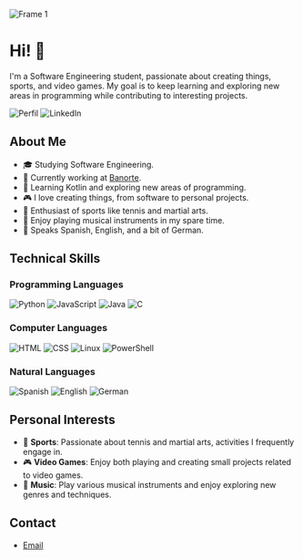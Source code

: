 ![Frame 1](https://github.com/maugalcst/maugalcst/assets/129212900/1a04297d-d69a-43d4-8f40-41192da7bd10)

# Hi! 👋
I'm a Software Engineering student, passionate about creating things, sports, and video games. My goal is to keep learning and exploring new areas in programming while contributing to interesting projects.

![Perfil](https://img.shields.io/badge/GitHub-maugalcst-blue?style=flat&logo=github) ![LinkedIn](https://img.shields.io/badge/LinkedIn-Mauricio-blue?style=flat&logo=linkedin)

## About Me

- 🎓 Studying Software Engineering.
- 💼 Currently working at [Banorte](https://www.banorte.com/).
- 🌱 Learning Kotlin and exploring new areas of programming.
- 🎮 I love creating things, from software to personal projects.
- 🎾 Enthusiast of sports like tennis and martial arts.
- 🎼 Enjoy playing musical instruments in my spare time.
- 💬 Speaks Spanish, English, and a bit of German.

## Technical Skills

### Programming Languages
![Python](https://img.shields.io/badge/Python-3776AB?style=flat&logo=python&logoColor=white)
![JavaScript](https://img.shields.io/badge/JavaScript-F7DF1E?style=flat&logo=javascript&logoColor=black)
![Java](https://img.shields.io/badge/Java-007396?style=flat&logo=java&logoColor=white)
![C](https://img.shields.io/badge/C-A8B9CC?style=flat&logo=c&logoColor=white)

### Computer Languages
![HTML](https://img.shields.io/badge/HTML-E34F26?style=flat&logo=html5&logoColor=white)
![CSS](https://img.shields.io/badge/CSS-1572B6?style=flat&logo=css3&logoColor=white)
![Linux](https://img.shields.io/badge/Linux-FCC624?style=flat&logo=linux&logoColor=black)
![PowerShell](https://img.shields.io/badge/PowerShell-5391FE?style=flat&logo=powershell&logoColor=white)

### Natural Languages
![Spanish](https://img.shields.io/badge/Español-Native-FF0000?style=flat&logo=google-translate&logoColor=white)
![English](https://img.shields.io/badge/English-Fluent-1E90FF?style=flat&logo=google-translate&logoColor=white)
![German](https://img.shields.io/badge/German-Basic-FFD700?style=flat&logo=google-translate&logoColor=black)

## Personal Interests

- 🎾 **Sports**: Passionate about tennis and martial arts, activities I frequently engage in.
- 🎮 **Video Games**: Enjoy both playing and creating small projects related to video games.
- 🎼 **Music**: Play various musical instruments and enjoy exploring new genres and techniques.

## Contact

- [Email](mailto:maugal,cst@gmail.com)
<!---
maugalcst/maugalcst is a ✨ special ✨ repository because its `README.md` (this file) appears on your GitHub profile.
You can click the Preview link to take a look at your changes.
--->
